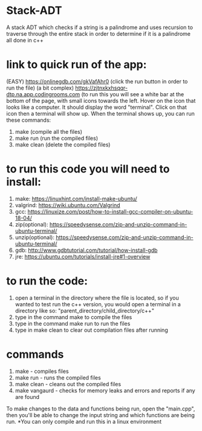 # Stack-ADT
A stack ADT which checks if a string is a palindrome and uses recursion to traverse through the entire stack in order to determine if it is a palindrome all done in c++

# link to quick run of the app: 

(EASY) https://onlinegdb.com/gkVafAhr0 (click the run button in order to run the file) 
(a bit complex) https://zjtnxkxhsqqr-dtp.na.app.codingrooms.com (to run this you will see a white bar at the bottom of the page, with small icons towards the left. Hover on the icon that looks like a computer. It should display the word "terminal". Click on that icon then a terminal will show up. When the terminal shows up, you can run these commands:
1. make (compile all the files)
2. make run (run the compiled files)
3. make clean (delete the compiled files)

# to run this code you will need to install:

1. make: https://linuxhint.com/install-make-ubuntu/
2. valgrind: https://wiki.ubuntu.com/Valgrind
3. gcc: https://linuxize.com/post/how-to-install-gcc-compiler-on-ubuntu-18-04/
4. zip(optional): https://speedysense.com/zip-and-unzip-command-in-ubuntu-terminal/
5. unzip(optional): https://speedysense.com/zip-and-unzip-command-in-ubuntu-terminal/
6. gdb: http://www.gdbtutorial.com/tutorial/how-install-gdb
7. jre: https://ubuntu.com/tutorials/install-jre#1-overview

# to run the code:

1. open a terminal in the directory where the file is located, so if you wanted to test run the c++ version, you would open a terminal in a directory like so: "parent_directory/child_directory/c++"
2. type in the command make to compile the files
3. type in the command make run to run the files
4. type in make clean to clear out compilation files after running

# commands

1. make - compiles files
2. make run - runs the compiled files
3. make clean - cleans out the compiled files
4. make vangaurd - checks for memory leaks and errors and reports if any are found

To make changes to the data and functions being run, open the "main.cpp", then you'll be able to change the input string and which functions are being run.
*You can only compile and run this in a linux environment
